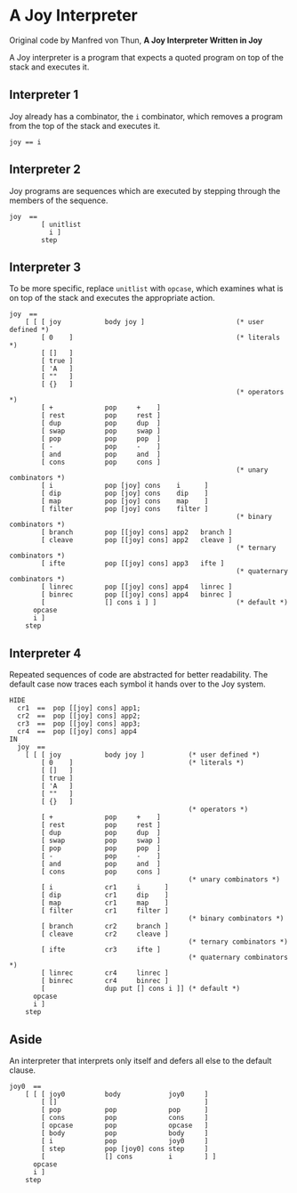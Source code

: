 # A Joy Interpreter

Original code by Manfred von Thun, **A Joy Interpreter Written in Joy**

A Joy interpreter is a program that expects a quoted program on top of the stack and executes it.

## Interpreter 1

Joy already has a combinator, the `i` combinator, which removes a program from the top of the stack and executes it.

```joy
joy == i
```

## Interpreter 2

Joy programs are sequences which are executed by stepping through the members of the sequence.

```joy
joy  == 
        [ unitlist 
          i ] 
        step 
```

## Interpreter 3

To be more specific, replace `unitlist` with `opcase`, which examines what is on top of the
stack and executes the appropriate action.

```joy
joy  ==
    [ [ [ joy           body joy ]                       (* user defined *)
        [ 0    ]                                         (* literals *)
        [ []   ]
        [ true ]
        [ 'A   ]
        [ ""   ]
        [ {}   ]
                                                         (* operators *)
        [ +             pop     +    ]
        [ rest          pop     rest ]
        [ dup           pop     dup  ]
        [ swap          pop     swap ]
        [ pop           pop     pop  ]
        [ -             pop     -    ]
        [ and           pop     and  ]
        [ cons          pop     cons ]
                                                         (* unary combinators *)
        [ i             pop [joy] cons    i      ]
        [ dip           pop [joy] cons    dip    ]
        [ map           pop [joy] cons    map    ]
        [ filter        pop [joy] cons    filter ]
                                                         (* binary combinators *)
        [ branch        pop [[joy] cons] app2   branch ]
        [ cleave        pop [[joy] cons] app2   cleave ]
                                                         (* ternary combinators *) 
        [ ifte          pop [[joy] cons] app3   ifte ] 
                                                         (* quaternary combinators *) 
        [ linrec        pop [[joy] cons] app4   linrec ] 
        [ binrec        pop [[joy] cons] app4   binrec ] 
        [               [] cons i ] ]                    (* default *) 
      opcase
      i ]
    step
```

## Interpreter 4

Repeated sequences of code are abstracted for better readability. The default
case now traces each symbol it hands over to the Joy system.

```joy
HIDE 
  cr1  ==  pop [[joy] cons] app1;
  cr2  ==  pop [[joy] cons] app2;
  cr3  ==  pop [[joy] cons] app3;
  cr4  ==  pop [[joy] cons] app4
IN 
  joy  ==
    [ [ [ joy           body joy ]           (* user defined *)
        [ 0    ]                             (* literals *)
        [ []   ]
        [ true ]
        [ 'A   ]
        [ ""   ]
        [ {}   ]
                                             (* operators *)
        [ +             pop     +    ]
        [ rest          pop     rest ]
        [ dup           pop     dup  ]
        [ swap          pop     swap ]
        [ pop           pop     pop  ]
        [ -             pop     -    ]
        [ and           pop     and  ]
        [ cons          pop     cons ]
                                             (* unary combinators *)
        [ i             cr1     i      ]
        [ dip           cr1     dip    ]
        [ map           cr1     map    ]
        [ filter        cr1     filter ]
                                             (* binary combinators *)
        [ branch        cr2     branch ]
        [ cleave        cr2     cleave ]
                                             (* ternary combinators *) 
        [ ifte          cr3     ifte ] 
                                             (* quaternary combinators *) 
        [ linrec        cr4     linrec ] 
        [ binrec        cr4     binrec ] 
        [               dup put [] cons i ]] (* default *) 
      opcase
      i ]
    step
```

## Aside

An interpreter that interprets only itself and defers all else to the default clause.

```joy
joy0  == 
    [ [ [ joy0          body            joy0     ] 
        [ []                                     ] 
        [ pop           pop             pop      ] 
        [ cons          pop             cons     ] 
        [ opcase        pop             opcase   ] 
        [ body          pop             body     ] 
        [ i             pop             joy0     ] 
        [ step          pop [joy0] cons step     ] 
        [               [] cons         i        ] ] 
      opcase 
      i ] 
    step
```
